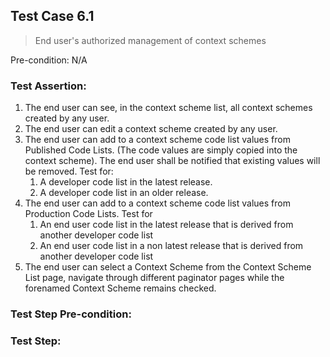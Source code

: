 ## Test Case 6.1

> End user's authorized management of context schemes

Pre-condition: N/A



### Test Assertion:

1. The end user can see, in the context scheme list, all context schemes created by any user.
2. The end user can edit a context scheme created by any user.
3. The end user can add to a context scheme code list values from Published Code Lists. (The code values are simply copied into the context scheme). The end user shall be notified that existing values will be removed. Test for:
	1. A developer code list in the latest release.
	2. A developer code list in an older release.
4. The end user can add to a context scheme code list values from Production Code Lists. Test for
	1. An end user code list in the latest release that is derived from another developer code list
	2. An end user code list in a non latest release that is derived from another developer code list
5. The end user can select a Context Scheme from the Context Scheme List page, navigate through different paginator pages while the forenamed Context Scheme remains checked.

### Test Step Pre-condition:



### Test Step:
